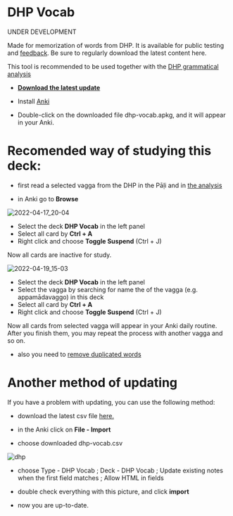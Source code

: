 <h1>DHP Vocab</h1>
<p>UNDER DEVELOPMENT</p>
<p>Made for memorization of words from DHP. It is available for public testing and <a href="https://docs.google.com/forms/d/e/1FAIpQLSf9boBe7k5tCwq7LdWgBHHGIPVc4ROO5yjVDo1X5LDAxkmGWQ/viewform?usp=pp_url&amp;entry.1433863141=DHP">feedback</a>. Be sure to regularly download the latest content here.</p>
<p>This tool is recommended to be used together with the <a href="https://buddhism.lib.ntu.edu.tw/DLMBS/en/lesson/pali/lesson_pali3.jsp">DHP grammatical analysis</a></p>
<ul>
<li>
<p><strong><a href="https://github.com/sasanarakkha/study-tools/releases/latest/download/dhp-vocab.apkg">Download the latest update</a></strong></p>
</li>
<li>
<p>Install <a href="https://apps.ankiweb.net/">Anki</a></p>
</li>
<li>
<p>Double-click on the downloaded file dhp-vocab.apkg, and it will appear in your Anki.</p>
</li>
</ul>
<h1>Recomended way of studying this deck:</h1>
<ul>
<li>
<p>first read a selected vagga from the DHP in the Pāḷi and in <a href="https://buddhism.lib.ntu.edu.tw/DLMBS/en/lesson/pali/lesson_pali3.jsp">the analysis</a></p>
</li>
<li>
<p>in Anki go to <strong>Browse</strong></p>
</li>
</ul>
<p><img alt="2022-04-17_20-04" src="https://user-images.githubusercontent.com/39419221/163944779-ad73b9a5-4478-410c-abf6-466e03b9b777.png" /></p>
<ul>
<li>Select the deck <strong>DHP Vocab</strong> in the left panel</li>
<li>Select all card by <strong>Ctrl + A</strong></li>
<li>Right click and choose <strong>Toggle Suspend</strong> (Ctrl + J)</li>
</ul>
<p>Now all cards are inactive for study.</p>
<p><img alt="2022-04-19_15-03" src="https://user-images.githubusercontent.com/39419221/163945216-713c1d2e-ce3f-4f28-ac49-93e7fdb56033.png" /></p>
<ul>
<li>Select the deck <strong>DHP Vocab</strong> in the left panel</li>
<li>Select the vagga by searching for name the of the vagga (e.g. appamādavaggo) in this deck</li>
<li>Select all card by <strong>Ctrl + A</strong></li>
<li>Right click and choose <strong>Toggle Suspend</strong> (Ctrl + J) </li>
</ul>
<p>Now all cards from selected vagga will appear in your Anki daily routine. After you finish them, you may repeat the process with another vagga and so on.</p>

- also you need to [remove duplicated words](https://sasanarakkha.github.io/study-tools/test.html)

# Another method of updating

If you have a problem with updating, you can use the following method:

- download the latest csv file [here.](https://github.com/sasanarakkha/study-tools/releases/latest/download/dhp-vocab.csv) 

- in the Anki click on **File - Import**

- choose downloaded dhp-vocab.csv

![dhp](https://user-images.githubusercontent.com/39419221/174243032-22bf1919-c1c8-475c-90b6-d7f2dd1a3624.png)


- choose Type - DHP Vocab ; Deck - DHP Vocab ; Update existing notes when the first field matches ; Allow HTML in fields

- double check everything with this picture, and click **import**

- now you are up-to-date.

